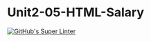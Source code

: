 # Unit2-05-HTML-Salary
[![GitHub's Super Linter](https://github.com/ICS20-Programming-JulienL/Unit2-05-HTML-Salary/workflows/GitHub's%20Super%20Linter/badge.svg)](https://github.com/ICS20-Programming-JulienL/Unit2-05-HTML-Salary/actions)